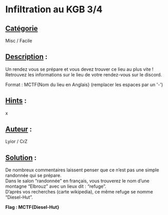 # **Infiltration au KGB 3/4**
## <u>**Catégorie**</u>

Misc / Facile

## <u>**Description**</u> :

Un rendez vous se prépare et vous devez trouver ce lieu au plus vite !  
Retrouvez les informations sur le lieu de votre rendez-vous sur le discord.  

Format : MCTF{Nom du lieu en Anglais} (remplacer les espaces par un '-')

## <u>**Hints**</u> :

x

## <u>**Auteur**</u> :

Lyior / CrZ

## <u>Solution</u> :

De nombreux commentaires laissent penser que ce n’est pas une simple randonnée qui se prépare.  
Dans le salon “randonnée” en français, vous trouverez le nom d’une montagne “Elbrouz” avec un lieux dit : “refuge”.  
D’après vos recherches (carte wikipedia), ce même refuge se nomme “Diesel-Hut”.  

**Flag : MCTF{Diesel-Hut}**